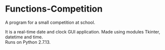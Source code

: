 # Functions-Competition
A program for a small competition at school.

It is a real-time date and clock GUI application. Made using modules Tkinter, datetime and time.<br/>
Runs on Python 2.7.13.
